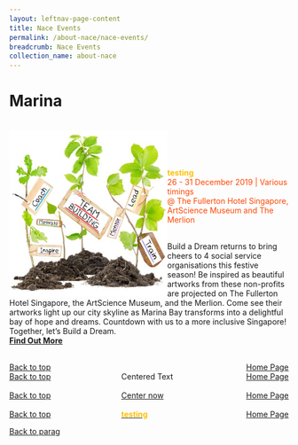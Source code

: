 ```yaml
---
layout: leftnav-page-content
title: Nace Events
permalink: /about-nace/nace-events/
breadcrumb: Nace Events
collection_name: about-nace
---
```




<a name="top"></a>
# Marina
<br> 
     <a href="/test/faq/"> <img src="/images/team.jpg" align="left" alt="team" style="width:285px;height:300px;"></a>
<br>
<br>
<br>
<br>
      <font color="orangered" style="color:#FFC000"><b>testing</b></font>
      <font color="orangered"><br>26 - 31 December 2019 | Various timings</font>
      <font color="orangered"><br> @ The Fullerton Hotel Singapore, ArtScience Museum and The Merlion </font>
      <br>
      
<a name="parag"></a>
      <br>Build a Dream returns to bring cheers to 4 social service organisations this festive season! Be inspired as beautiful artworks from these non-profits are projected on The Fullerton Hotel Singapore, the ArtScience Museum, and the Merlion. Come see their artworks light up our city skyline as Marina Bay transforms into a delightful bay of hope and dreams.
Countdown with us to a more inclusive Singapore! Together, let’s Build a Dream.
      <font color="orangered"><b><br><a href="/test/faq/">Find Out More</a></b></font>
      <br>
      <br>




<div id="textbox">
	<span><a href="#top">Back to top</a></span>
	<span style="float:right"><a href="https://nyp-nace-staging.netlify.com/">Home Page</a></span>
</div>


<div style="float: left"><a href="#top">Back to top</a></div>
<div style="float: right"><a href="https://nyp-nace-staging.netlify.com/">Home Page</a></div>
<div style="margin: 0 auto; width: 100px;">Centered Text</div>

<br>

<div style="float: left"><a href="#top">Back to top</a></div>
<div style="float: right"><a href="https://nyp-nace-staging.netlify.com/">Home Page</a></div>
<div style="margin: 0 auto; width: 100px;"><a href="https://nyp-nace-staging.netlify.com/">Center now</a></div>

<br>

<div style="float: left"><a href="#top">Back to top</a></div>
<div style="float: right"><a href="https://nyp-nace-staging.netlify.com/">Home Page</a></div>
<div style="margin: 0 auto; width: 100px;"><a href="https://nyp-nace-staging.netlify.com/"><font color="orangered" style="color:#FFC000"><b>testing</b></font></a></div>



[Back to parag](#parag)

